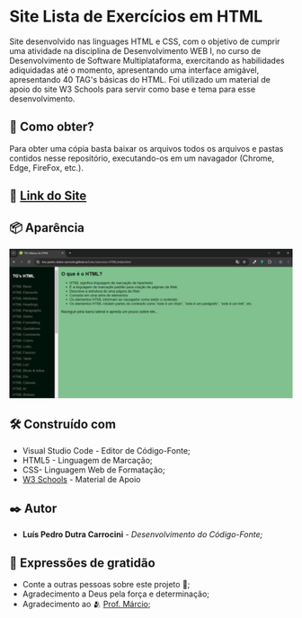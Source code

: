 # Site Lista de Exercícios em HTML

Site desenvolvido nas linguages HTML e CSS, com o objetivo de cumprir uma atividade na disciplina de Desenvolvimento WEB I, no curso de Desenvolvimento de Software Multiplataforma, exercitando as habilidades adiquidadas até o momento, apresentando uma interface amigável, apresentando 40 TAG's básicas do HTML. Foi utilizado um material de apoio do site W3 Schools para servir como base e tema para esse desenvolvimento.

## 📄 Como obter?

Para obter uma cópia basta baixar os arquivos todos os arquivos e pastas contidos nesse repositório, executando-os em um navagador (Chrome, Edge, FireFox, etc.).


## 🚀 [Link do Site](https://luis-pedro-dutra-carrocini.github.io/Lista-Exercicios-HTML/index.html)


## 📦 Aparência

<img src="/prints/print1.png">


## 🛠️ Construído com

* Visual Studio Code - Editor de Código-Fonte;
* HTML5 - Linguagem de Marcação;
* CSS- Linguagem Web de Formatação;
* [W3 Schools](https://www.w3schools.com/html/default.asp) - Material de Apoio


## ✒️ Autor

* **Luís Pedro Dutra Carrocini** - *Desenvolvimento do Código-Fonte;*


## 🎁 Expressões de gratidão

* Conte a outras pessoas sobre este projeto 📢;
* Agradecimento a Deus pela força e determinação;
* Agradecimento ao 🫂 [Prof. Márcio](https://github.com/marciofunes);

